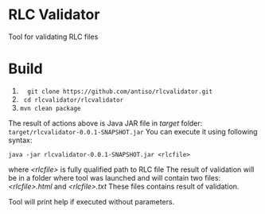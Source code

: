 RLC Validator
============

Tool for validating RLC files

Build
======

1. ```  git clone https://github.com/antiso/rlcvalidator.git```
2. ``` cd rlcvalidator/rlcvalidator```
3. ``` mvn clean package ```

The result of actions above is Java JAR file in _target_ folder: ```target/rlcvalidator-0.0.1-SNAPSHOT.jar``` 
You can execute it using following syntax:

```java -jar rlcvalidator-0.0.1-SNAPSHOT.jar <rlcfile>```

where _&lt;rlcfile>_ is fully qualified path to RLC file
The result of validation will be in a folder where tool was launched and will contain two files: _&lt;rlcfile>.html_ and 
_&lt;rlcfile>.txt_ These files contains result of validation.

Tool will print help if executed without parameters.

